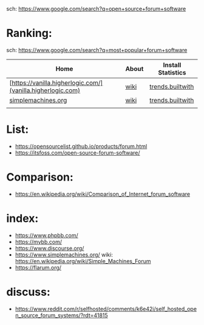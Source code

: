sch: https://www.google.com/search?q=open+source+forum+software

# Ranking:
sch: https://www.google.com/search?q=most+popular+forum+software

|Home|About|Install Statistics|
|-|-|-|
|[https://vanilla.higherlogic.com/](vanilla.higherlogic.com)|[wiki](https://en.wikipedia.org/wiki/Vanilla_Forums)|[trends.builtwith](https://trends.builtwith.com/cms/Vanilla-Forums)|
|[simplemachines.org](https://www.simplemachines.org/)|[wiki](https://en.wikipedia.org/wiki/Simple_Machines_Forum)|[trends.builtwith](https://trends.builtwith.com/cms/SMF)|
||||

# List:
- https://opensourcelist.github.io/products/forum.html
- https://itsfoss.com/open-source-forum-software/

# Comparison:
- https://en.wikipedia.org/wiki/Comparison_of_Internet_forum_software

# index:
- https://www.phpbb.com/
- https://mybb.com/
- https://www.discourse.org/
- https://www.simplemachines.org/ wiki: https://en.wikipedia.org/wiki/Simple_Machines_Forum
- https://flarum.org/

# discuss:
- https://www.reddit.com/r/selfhosted/comments/k6e42i/self_hosted_open_source_forum_systems/?rdt=41815

